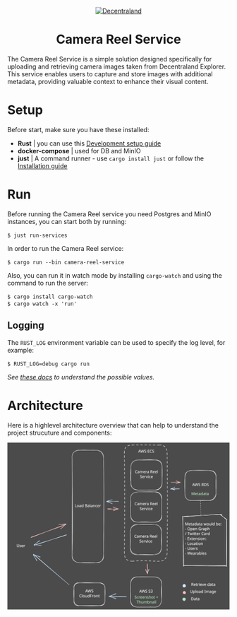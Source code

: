 <p align="center">
  <a href="https://decentraland.org">
    <img alt="Decentraland" src="https://decentraland.org/images/logo.png" width="60" />
  </a>
</p>
<h1 align="center">
  Camera Reel Service
</h1>

The Camera Reel Service is a simple solution designed specifically for uploading and retrieving camera images taken from Decentraland Explorer. This service enables users to capture and store images with additional metadata, providing valuable context to enhance their visual content.

# Setup

Before start, make sure you have these installed:
- **Rust** | you can use this [Development setup guide](https://www.notion.so/decentraland/Development-Setup-3ea6715744944d1cbab0bf569f329f06) 
- **docker-compose** | used for DB and MinIO
- **just** | A command runner - use `cargo install just` or follow the [Installation guide](https://github.com/casey/just#installation)

# Run

Before running the Camera Reel service you need Postgres and MinIO instances, you can start both by running:
```console
$ just run-services
```

In order to run the Camera Reel service:
```console
$ cargo run --bin camera-reel-service
```

Also, you can run it in watch mode by installing `cargo-watch` and using the command to run the server:
```console
$ cargo install cargo-watch
$ cargo watch -x 'run'
```

## Logging
The `RUST_LOG` environment variable can be used to specify the log level, for example:

```console
$ RUST_LOG=debug cargo run
```
_See [these docs](https://docs.rs/env_logger/latest/env_logger/) to understand the possible values._

# Architecture
Here is a highlevel architecture overview that can help to understand the project strucuture and components:

![Camera Reel service architecture](docs/architecture.svg)
